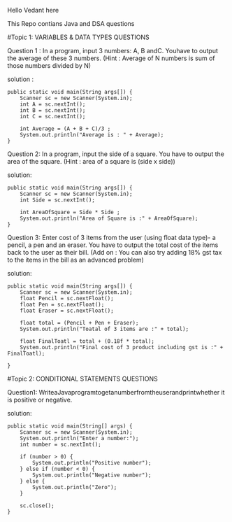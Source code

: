 Hello Vedant here

This Repo contians Java and DSA questions

#Topic 1: VARIABLES & DATA TYPES QUESTIONS

 Question 1 : In a program, input 3 numbers: A, B andC. Youhave to output the average of
 these 3 numbers.
 (Hint : Average of N numbers is sum of those numbers divided by N)

 solution :
 

    public static void main(String args[]) {
        Scanner sc = new Scanner(System.in);
        int A = sc.nextInt();
        int B = sc.nextInt();
        int C = sc.nextInt();

        int Average = (A + B + C)/3 ;
        System.out.println("Average is : " + Average);
    }

 Question 2: In a program, input the side of a square. You have to output the area of the
 square.
 (Hint : area of a square is (side x side))


 solution:


    public static void main(String args[]) {
        Scanner sc = new Scanner(System.in);
        int Side = sc.nextInt();

        int AreaOfSquare = Side * Side ;
        System.out.println("Area of Square is :" + AreaOfSquare);
    }


 Question 3: Enter cost of 3 items from the user (using float data type)- a pencil, a pen and
 an eraser. You have to output the total cost of the items back to the user as their bill.
 (Add on : You can also try adding 18% gst tax to the items in the bill as an advanced problem)

 solution:


    public static void main(String args[]) {
        Scanner sc = new Scanner(System.in);
        float Pencil = sc.nextFloat();
        float Pen = sc.nextFloat();
        float Eraser = sc.nextFloat();

        float total = (Pencil + Pen + Eraser);
        System.out.println("Toatal of 3 items are :" + total);

        float FinalToatl = total + (0.18f * total);
        System.out.println("Final cost of 3 product including gst is :" + FinalToatl);

    }

 #Topic 2: CONDITIONAL STATEMENTS QUESTIONS
 
 Question1: WriteaJavaprogramtogetanumberfromtheuserandprintwhether it is
 positive or negative.

 solution:
 

    public static void main(String[] args) {
        Scanner sc = new Scanner(System.in);
        System.out.println("Enter a number:");
        int number = sc.nextInt();

        if (number > 0) {
            System.out.println("Positive number");
        } else if (number < 0) {
            System.out.println("Negative number");
        } else {
            System.out.println("Zero");
        }

        sc.close();
    }





 

